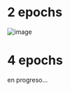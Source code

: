# 2 epochs

![image](https://user-images.githubusercontent.com/71679642/147840438-f3e1df38-94f1-494a-85a8-dd1e5d90137c.png)

# 4 epochs
en progreso...
